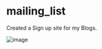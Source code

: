 # mailing_list

Created a Sign up site for my Blogs.

![image](https://user-images.githubusercontent.com/54912404/102467698-9b415200-4076-11eb-807b-eb51897dcb0e.png)
